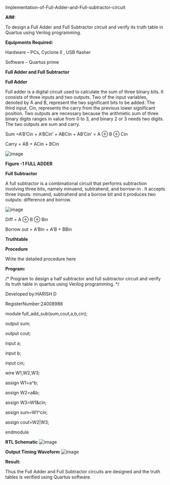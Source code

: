 
Implementation-of-Full-Adder-and-Full-subtractor-circuit

**AIM:**

To design a Full Adder and Full Subtractor circuit and verify its truth table in Quartus using Verilog programming.

**Equipments Required:**

Hardware – PCs, Cyclone II , USB flasher

Software – Quartus prime

**Full Adder and Full Subtractor**

**Full Adder**

Full adder is a digital circuit used to calculate the sum of three binary bits. It consists of three inputs and two outputs. Two of the input variables, denoted by A and B, represent the two significant bits to be added. The third input, Cin, represents the carry from the previous lower significant position. Two outputs are necessary because the arithmetic sum of three binary digits ranges in value from 0 to 3, and binary 2 or 3 needs two digits. The two outputs are sum and carry.

Sum =A’B’Cin + A’BCin’ + ABCin + AB’Cin’ = A ⊕ B ⊕ Cin 

Carry = AB + ACin + BCin

![image](https://github.com/naavaneetha/FULL_ADDER_SUBTRACTOR/assets/154305477/0f30ba51-5ffb-4198-845f-18e054f675e7)

**Figure -1 FULL ADDER**

**Full Subtractor**

A full subtractor is a combinational circuit that performs subtraction involving three bits, namely minuend, subtrahend, and borrow-in . It accepts three inputs: minuend, subtrahend and a borrow bit and it produces two outputs: difference and borrow.

![image](https://github.com/naavaneetha/FULL_ADDER_SUBTRACTOR/assets/154305477/02b24f51-ab51-4304-9ad6-7b81ffc1ead5)

Diff = A ⊕ B ⊕ Bin 

Borrow out = A'Bin + A'B + BBin

**Truthtable**

**Procedure**

Write the detailed procedure here

**Program:**

/* Program to design a half subtractor and full subtractor circuit and verify its truth table in quartus using Verilog programming. 
*/

Developed by:HARISH D

RegisterNumber:24008988

module full_add_sub(sum,cout,a,b,cin);
 
 output sum;
 
 output cout;
 
 input a;
 
 input b;
 
 input cin;
 
 wire W1,W2,W3;
 
 assign W1=a^b;
 
 assign W2=a&b;
 
 assign W3=W1&cin;
 
 assign sum=W1^cin;
 
 assign cout=W2|W3;
 
 endmodule

**RTL Schematic**
![image](https://github.com/user-attachments/assets/6fda71a3-12cd-45c0-9eb6-790e607f59a8)



**Output Timing Waveform**
![image](https://github.com/user-attachments/assets/431f5da2-4434-432a-8fd0-c96497c401a9)

**Result:**

Thus the Full Adder and Full Subtractor circuits are designed and the truth tables is verified using Quartus software.



